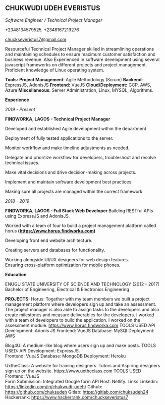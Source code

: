 ## **CHUKWUDI UDEH EVERISTUS**
*Software Engineer / Technical Project Manager*  

+2348134579525, +2348167219276  

chuckseveristus7@gmail.com  


Resourceful Technical Project Manager skilled in streamlining operations and maintaining schedules to ensure maximum customer satisfaction and business revenue. Also Experienced in software development using several javascript frameworks on different projects and project management. Proficient knowledge of Linux operating system.  

**Tools:**
**Project Management**: Agile Methodology (Scrum)
**Backend**: ExpressJS, AdonisJS 
**Frontend:** VueJS
**Cloud/Deployment:** GCP, AWS, Azure
**Miscellaneous:** Server Administration, Linux, MYSQL, Algorithms.

**Experience**  

*2019 - Present*

**FINDWORKA, LAGOS  - Technical Project Manager**	 	 	

Developed and established Agile development within the department  

Deployment of fully tested applications to the server.		 	 

Monitor workflow and make timeline adjustments as needed. 

Delegate and prioritize workflow for developers, troubleshoot and resolve technical issues.	

Make vital decisions and drive decision-making across projects. 	 	

Implement and maintain software development best practices.	 	 	

Making sure all projects are managed within the correct framework.	 

*2018 - 2019*	 	 	

**FINDWORKA, LAGOS  - Full Stack Web Developer**
Building RESTful APIs using ExpressJS and AdonisJS.	 	 	

Worked with a team of four to build a project management platform called horus 
**(https://www.horus.findworka.com)**

Developing front end website architecture.	 	 	

Creating servers and databases for functionality.	 	 	

Working alongside UI/UX designers for web design features.	 	 	
Ensuring cross-platform optimization for mobile phones.

**Education**

ENUGU STATE UNIVERSITY OF SCIENCE AND TECHNOLOGY (2012 - 2017)
Bachelor of Engineering, Electrical & Electronics Engineering 	 
	 	
**PROJECTS:**
Horus: Together with my team members we built a project management platform where developers sign up and take an assessment. The project manager is also able to assign tasks to the developers and also create milestones and measure deliverables for the developers. I worked with a team of developers to build the application. I worked on the assessment module.
 https://www.horus.findworka.com
TOOLS USED
API Development: Adonis JS 
Frontend:  VueJS 
Database: MySQl 
Deployment: AWS 
	 	 	
Blog4U: A medium-like blog where users sign up and make posts.
TOOLS USED:
API Development: ExpressJS. 	
Frontend: VueJS
Database: MongoDB
Deployment: Heroku
	 	 	
UxtheClass: A website for training designers. Tutors and Aspiring designers sign up on the website.
https://www.uxtheclass.com 
TOOLS USED	
Frontend: VueJS 	
Form Submission: Integrated Google form API
Host: Netlify.
Links
Linkedin: https://linkedin.com/in/chukwudi-udeh/
Github: https://github.com/chuksudeh
Gitlab: https://gitlab.com/chuksudeh24
Hackerrank: https://www.hackerrank.com/chuckseveristus7



